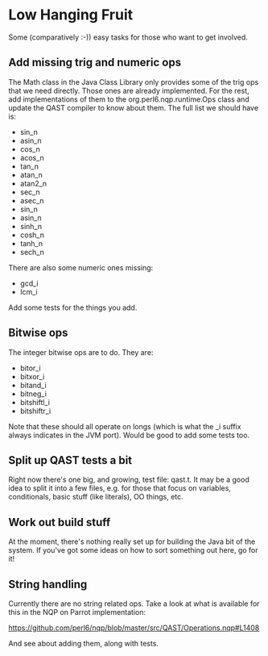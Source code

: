 # Low Hanging Fruit
Some (comparatively :-)) easy tasks for those who want to get involved.

## Add missing trig and numeric ops
The Math class in the Java Class Library only provides some of the trig ops
that we need directly. Those ones are already implemented. For the rest, add
implementations of them to the org.perl6.nqp.runtime.Ops class and update the
QAST compiler to know about them. The full list we should have is:

* sin_n
* asin_n
* cos_n
* acos_n
* tan_n
* atan_n
* atan2_n
* sec_n
* asec_n
* sin_n
* asin_n
* sinh_n
* cosh_n
* tanh_n
* sech_n

There are also some numeric ones missing:

* gcd_i
* lcm_i

Add some tests for the things you add.

## Bitwise ops
The integer bitwise ops are to do. They are:

* bitor_i
* bitxor_i
* bitand_i
* bitneg_i
* bitshiftl_i
* bitshiftr_i

Note that these should all operate on longs (which is what the _i suffix
always indicates in the JVM port). Would be good to add some tests too.

## Split up QAST tests a bit
Right now there's one big, and growing, test file: qast.t. It may be a good
idea to split it into a few files, e.g. for those that focus on variables,
conditionals, basic stuff (like literals), OO things, etc.

## Work out build stuff
At the moment, there's nothing really set up for building the Java bit of
the system. If you've got some ideas on how to sort something out here, go
for it!

## String handling
Currently there are no string related ops. Take a look at what is available
for this in the NQP on Parrot implementation:

  https://github.com/perl6/nqp/blob/master/src/QAST/Operations.nqp#L1408

And see about adding them, along with tests.
